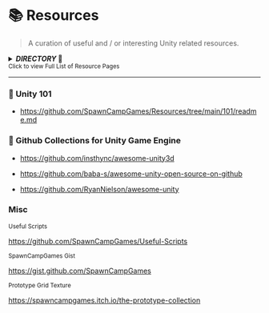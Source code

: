 # 📚 Resources
> A curation of useful and / or interesting Unity related resources.

<details>
<summary><b><i>DIRECTORY</i> 📁</b></summary>
  
- Resources / [101](https://github.com/SpawnCampGames/Resources/tree/main/101/readme.md) - 101 Home Page
- Resources / [2D](https://github.com/SpawnCampGames/Resources/tree/main/2D/readme.md) - Unity Resources for 2D Development
- Resources / [3D](https://github.com/SpawnCampGames/Resources/tree/main/3D/readme.md) - Unity Resources for 3D Development
- Resources / [AI](https://github.com/SpawnCampGames/Resources/tree/main/AI/readme.md) - Movement, Pathfinding, and Interaction AI Resources
- Resources / [Analysis and Breakdowns](https://github.com/SpawnCampGames/Resources/tree/main/Analysis%20and%20Breakdowns/readme.md) - Unity Asset Breakdowns and Explained Concepts
- Resources / [Camera](https://github.com/SpawnCampGames/Resources/tree/main/Camera/readme.md) - Camera Scripts and Systems
- Resources / [Controllers](https://github.com/SpawnCampGames/Resources/tree/main/Controllers/readme.md) - Player and Vehicle Controller Resources
- Resources / [Editor](https://github.com/SpawnCampGames/Resources/tree/main/Editor/readme.md) - Editor-related Coding and Assets
- Resources / [GameAssets](https://github.com/SpawnCampGames/Resources/tree/main/GameAssets/readme.md) - Sources for Finding Game Assets
- Resources / [Math and Misc](https://github.com/SpawnCampGames/Resources/tree/main/Math%20and%20Misc/readme.md) - Basic Math and Miscellaneous Game Development Sources and Systems
- Resources / [Physics](https://github.com/SpawnCampGames/Resources/tree/main/Physics/readme.md) - Physics-related Unity Resources
- Resources / [Procedural](https://github.com/SpawnCampGames/Resources/tree/main/Procedural/readme.md) - Procedural Generation Resources, including Level Generation
- Resources / [Shaders](https://github.com/SpawnCampGames/Resources/tree/main/Shaders/readme.md) - Shader Scripts and Screen Effects
- Resources / [Tools](https://github.com/SpawnCampGames/Resources/tree/main/Tools/readme.md) - Commonly Used Tools for Game Development and Content Creation
- Resources / [Visual Effects](https://github.com/SpawnCampGames/Resources/tree/main/Visual%20Effects/readme.md) - Special Effects used in Game Development, including Shuriken or VFX Graph Particle Effects

</details>
<sup>Click to view Full List of Resource Pages</sup>

---

### 📙 Unity 101
- https://github.com/SpawnCampGames/Resources/tree/main/101/readme.md

### 🔗 Github Collections for Unity Game Engine
- https://github.com/insthync/awesome-unity3d

- https://github.com/baba-s/awesome-unity-open-source-on-github

- https://github.com/RyanNielson/awesome-unity

### Misc
<sub>
Useful Scripts</sub>

https://github.com/SpawnCampGames/Useful-Scripts

<sub>
SpawnCampGames Gist</sub>

https://gist.github.com/SpawnCampGames

<sub>
Prototype Grid Texture</sub>

https://spawncampgames.itch.io/the-prototype-collection
